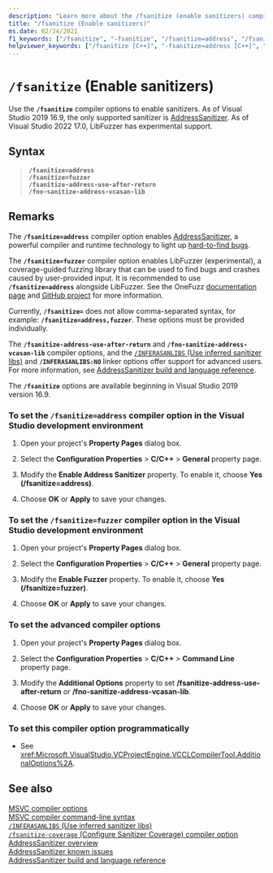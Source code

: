 ```yaml
---
description: "Learn more about the /fsanitize (enable sanitizers) compiler option"
title: "/fsanitize (Enable sanitizers)"
ms.date: 02/24/2021
f1_keywords: ["/fsanitize", "-fsanitize", "/fsanitize=address", "/fsanitize=fuzzer", "/fsanitize-address-use-after-return", "-fsanitize-address-use-after-return", "/fno-sanitize-address-vcasan-lib", "-fno-sanitize-address-vcasan-lib"]
helpviewer_keywords: ["/fsanitize [C++]", "-fsanitize=address [C++]", "address sanitizer compiler option [C++]", "/fsanitize-address-use-after-return", "/fno-sanitize-address-vcasan-lib"]
---
```

# `/fsanitize` (Enable sanitizers)

Use the **`/fsanitize`** compiler options to enable sanitizers. As of Visual Studio 2019 16.9, the only supported sanitizer is [AddressSanitizer](../../sanitizers/asan.md). As of Visual Studio 2022 17.0, LibFuzzer has experimental support.

## Syntax

> **`/fsanitize=address`**\
> **`/fsanitize=fuzzer`**\
> **`/fsanitize-address-use-after-return`**\
> **`/fno-sanitize-address-vcasan-lib`**

## Remarks

The **`/fsanitize=address`** compiler option enables [AddressSanitizer](../../sanitizers/asan.md), a powerful compiler and runtime technology to light up [hard-to-find bugs](../../sanitizers/asan.md#error-types).

The **`/fsanitize=fuzzer`** compiler option enables LibFuzzer (experimental), a coverage-guided fuzzing library that can be used to find bugs and crashes caused by user-provided input. It is recommended to use **`/fsanitize=address`** alongside LibFuzzer. See the OneFuzz [documentation page](https://www.microsoft.com/en-us/research/project/project-onefuzz/) and [GitHub project](https://github.com/microsoft/onefuzz) for more information.

Currently, **`/fsanitize=`** does not allow comma-separated syntax, for example: **`/fsanitize=address,fuzzer`**. These options must be provided individually.

The **`/fsanitize-address-use-after-return`** and **`/fno-sanitize-address-vcasan-lib`** compiler options, and the [`/INFERASANLIBS` (Use inferred sanitizer libs)](./inferasanlibs.md) and **`/INFERASANLIBS:NO`** linker options offer support for advanced users. For more information, see [AddressSanitizer build and language reference](../../sanitizers/asan-building.md).

The **`/fsanitize`** options are available beginning in Visual Studio 2019 version 16.9.

### To set the **`/fsanitize=address`** compiler option in the Visual Studio development environment

1. Open your project's **Property Pages** dialog box.

1. Select the **Configuration Properties** > **C/C++** > **General** property page.

1. Modify the **Enable Address Sanitizer** property. To enable it, choose **Yes (/fsanitize=address)**.

1. Choose **OK** or **Apply** to save your changes.

### To set the **`/fsanitize=fuzzer`** compiler option in the Visual Studio development environment

1. Open your project's **Property Pages** dialog box.

1. Select the **Configuration Properties** > **C/C++** > **General** property page.

1. Modify the **Enable Fuzzer** property. To enable it, choose **Yes (/fsanitize=fuzzer)**.

1. Choose **OK** or **Apply** to save your changes.

### To set the advanced compiler options

1. Open your project's **Property Pages** dialog box.

1. Select the **Configuration Properties** > **C/C++** > **Command Line** property page.

1. Modify the **Additional Options** property to set **/fsanitize-address-use-after-return** or **/fno-sanitize-address-vcasan-lib**.

1. Choose **OK** or **Apply** to save your changes.

### To set this compiler option programmatically

- See <xref:Microsoft.VisualStudio.VCProjectEngine.VCCLCompilerTool.AdditionalOptions%2A>.

## See also

[MSVC compiler options](compiler-options.md)\
[MSVC compiler command-line syntax](compiler-command-line-syntax.md)\
[`/INFERASANLIBS` (Use inferred sanitizer libs)](./inferasanlibs.md)\
[`/fsanitize-coverage` (Configure Sanitizer Coverage) compiler option](fsanitize-coverage.md)\
[AddressSanitizer overview](../../sanitizers/asan.md)\
[AddressSanitizer known issues](../../sanitizers/asan-known-issues.md)\
[AddressSanitizer build and language reference](../../sanitizers/asan-building.md)
